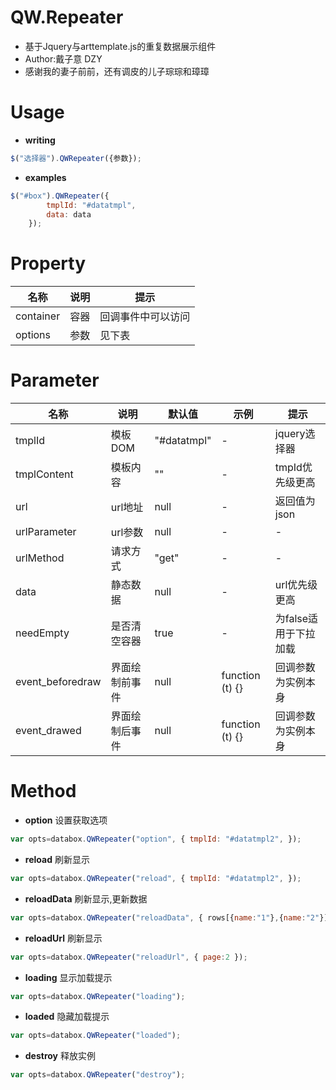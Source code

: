 # QW.Repeater
* 基于Jquery与arttemplate.js的重复数据展示组件
* Author:戴子意 DZY
* 感谢我的妻子前前，还有调皮的儿子琮琮和璋璋

# Usage
* **writing**
```javascript
$("选择器").QWRepeater({参数});
```
* **examples**
```javascript
$("#box").QWRepeater({
        tmplId: "#datatmpl",
        data: data
    });
```
	
# Property
| 名称 | 说明  | 提示 |
| ------------ | ------------ | ------------ |
| container| 容器 | 回调事件中可以访问 |
| options| 参数 | 见下表 |

# Parameter
| 名称 | 说明  | 默认值  | 示例  | 提示 |
| ------------ | ------------ | ------------ | ------------ | ------------ |
| tmplId| 模板DOM | "#datatmpl" | - | jquery选择器 |
| tmplContent| 模板内容 | "" | - | tmpId优先级更高 |
| url| url地址 | null | - | 返回值为json |
| urlParameter| url参数 | null | - | - |
| urlMethod| 请求方式 | "get" | - | - |
| data| 静态数据 | null | - | url优先级更高 | 
| needEmpty| 是否清空容器 | true | - | 为false适用于下拉加载 |
| event_beforedraw| 界面绘制前事件 | null | function (t) {} | 回调参数为实例本身 |
| event_drawed| 界面绘制后事件 | null | function (t) {}  | 回调参数为实例本身 |

# Method
* **option**
设置获取选项
```javascript
var opts=databox.QWRepeater("option", { tmplId: "#datatmpl2", });
```
* **reload**
刷新显示
```javascript
var opts=databox.QWRepeater("reload", { tmplId: "#datatmpl2", });
```
* **reloadData**
刷新显示,更新数据
```javascript
var opts=databox.QWRepeater("reloadData", { rows[{name:"1"},{name:"2"}],total:20});
```
* **reloadUrl**
刷新显示
```javascript
var opts=databox.QWRepeater("reloadUrl", { page:2 });
```
* **loading**
显示加载提示
```javascript
var opts=databox.QWRepeater("loading");
```
* **loaded**
隐藏加载提示
```javascript
var opts=databox.QWRepeater("loaded");
```
* **destroy**
释放实例
```javascript
var opts=databox.QWRepeater("destroy");
```
